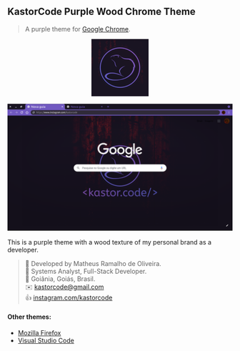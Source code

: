 ## KastorCode Purple Wood Chrome Theme

> A purple theme for [Google Chrome](https://www.google.com/chrome).

<p align="center">
  <img src="assets/icon.png" />
</p>
<p align="center">
  <img src="assets/screenshot.png" />
</p>

This is a purple theme with a wood texture of my personal brand as a developer.

> 👷 Developed by Matheus Ramalho de Oliveira.  
🔨 Systems Analyst, Full-Stack Developer.  
🏡 Goiânia, Goiás, Brasil.  
✉️ kastorcode@gmail.com  
👍 [instagram.com/kastorcode](https://www.instagram.com/kastorcode)

#### Other themes:
- [Mozilla Firefox](https://addons.mozilla.org/firefox/user/16990587)
- [Visual Studio Code](https://marketplace.visualstudio.com/publishers/kastorcode)
